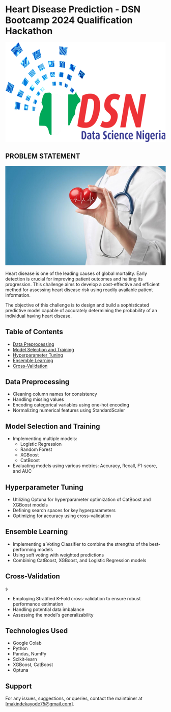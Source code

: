 # Heart Disease Prediction - DSN Bootcamp 2024 Qualification Hackathon
<p align="center">
<img src="images/DSN-Data-Science-Nigeria-Logo.png" alt="Heart Disease" height=312 width=820/>
</p>


## PROBLEM STATEMENT
<p align="center">
<img src="images/heart disease.jpg" alt="Heart Disease" height=312 width=820/>
</p>

Heart disease is one of the leading causes of global mortality. Early detection is crucial for improving patient outcomes and halting its progression. This challenge aims to develop a cost-effective and efficient method for assessing heart disease risk using readily available patient information.

The objective of this challenge is to design and build a sophisticated predictive model capable of accurately determining the probability of an individual having heart disease.

## Table of Contents

- [Data Preprocessing](#data-preprocessing)
- [Model Selection and Training](#model-selection-and-training)
- [Hyperparameter Tuning](#hyperparameter-tuning)
- [Ensemble Learning](#ensemble-learning)
- [Cross-Validation](#cross-validation)

## Data Preprocessing


- Cleaning column names for consistency
- Handling missing values
- Encoding categorical variables using one-hot encoding
- Normalizing numerical features using StandardScaler

## Model Selection and Training


- Implementing multiple models:
  - Logistic Regression
  - Random Forest
  - XGBoost
  - CatBoost
- Evaluating models using various metrics: Accuracy, Recall, F1-score, and AUC

## Hyperparameter Tuning


- Utilizing Optuna for hyperparameter optimization of CatBoost and XGBoost models
- Defining search spaces for key hyperparameters
- Optimizing for accuracy using cross-validation

## Ensemble Learning



- Implementing a Voting Classifier to combine the strengths of the best-performing models
- Using soft voting with weighted predictions
- Combining CatBoost, XGBoost, and Logistic Regression models

## Cross-Validation

s

- Employing Stratified K-Fold cross-validation to ensure robust performance estimation
- Handling potential data imbalance
- Assessing the model's generalizability

## Technologies Used

- Google Colab
- Python
- Pandas, NumPy
- Scikit-learn
- XGBoost, CatBoost
- Optuna

## Support

For any issues, suggestions, or queries, contact the maintainer at [makindekayode75@gmail.com].
